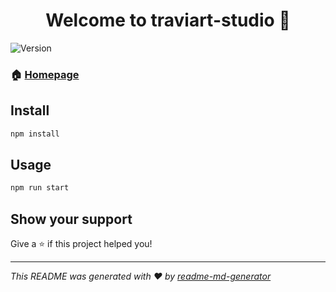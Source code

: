 <h1 align="center">Welcome to traviart-studio 👋</h1>
<p>
  <img alt="Version" src="https://img.shields.io/badge/version-0.1.0-blue.svg?cacheSeconds=2592000" />
</p>

### 🏠 [Homepage](https://254Lab.github.io/documentation)

## Install

```sh
npm install
```

## Usage

```sh
npm run start
```

## Show your support

Give a ⭐️ if this project helped you!

---

_This README was generated with ❤️ by [readme-md-generator](https://github.com/kefranabg/readme-md-generator)_

